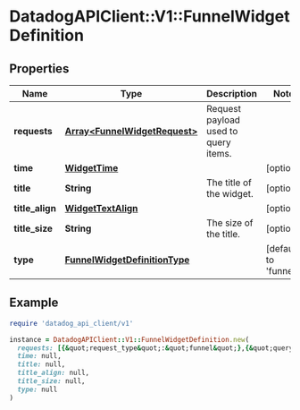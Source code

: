 # DatadogAPIClient::V1::FunnelWidgetDefinition

## Properties

| Name            | Type                                                            | Description                          | Notes                         |
| --------------- | --------------------------------------------------------------- | ------------------------------------ | ----------------------------- |
| **requests**    | [**Array&lt;FunnelWidgetRequest&gt;**](FunnelWidgetRequest.md)  | Request payload used to query items. |                               |
| **time**        | [**WidgetTime**](WidgetTime.md)                                 |                                      | [optional]                    |
| **title**       | **String**                                                      | The title of the widget.             | [optional]                    |
| **title_align** | [**WidgetTextAlign**](WidgetTextAlign.md)                       |                                      | [optional]                    |
| **title_size**  | **String**                                                      | The size of the title.               | [optional]                    |
| **type**        | [**FunnelWidgetDefinitionType**](FunnelWidgetDefinitionType.md) |                                      | [default to &#39;funnel&#39;] |

## Example

```ruby
require 'datadog_api_client/v1'

instance = DatadogAPIClient::V1::FunnelWidgetDefinition.new(
  requests: [{&quot;request_type&quot;:&quot;funnel&quot;},{&quot;query&quot;:{&quot;data_source&quot;:&quot;rum&quot;,&quot;query_string&quot;:&quot;@browser.name:Chrome&quot;,&quot;steps&quot;:[{&quot;facet&quot;:&quot;@view.name&quot;,&quot;value&quot;:&quot;/logs&quot;},{&quot;facet&quot;:&quot;@view.name&quot;,&quot;value&quot;:&quot;/apm/home&quot;}]}}],
  time: null,
  title: null,
  title_align: null,
  title_size: null,
  type: null
)
```
